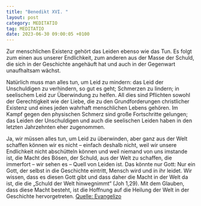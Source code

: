 ```yaml
---
title: "Benedikt XVI. "
layout: post
category: MEDITATIO
tag: MEDITATIO
date: 2023-06-30 09:00:05 +0100
---
```

Zur menschlichen Existenz gehört das Leiden ebenso wie das Tun. Es folgt zum einen aus unserer Endlichkeit, zum anderen aus der Masse der Schuld, die sich in der Geschichte angehäuft hat und auch in der Gegenwart unaufhaltsam wächst.

Natürlich muss man alles tun, um Leid zu mindern: das Leid der Unschuldigen zu verhindern, so gut es geht; Schmerzen zu lindern; in seelischem Leid zur Überwindung zu helfen.<!--more--> All dies sind Pflichten sowohl der Gerechtigkeit wie der Liebe, die zu den Grundforderungen christlicher Existenz und eines jeden wahrhaft menschlichen Lebens gehören. Im Kampf gegen den physischen Schmerz sind große Fortschritte gelungen; das Leiden der Unschuldigen und auch die seelischen Leiden haben in den letzten Jahrzehnten eher zugenommen.

Ja, wir müssen alles tun, um Leid zu überwinden, aber ganz aus der Welt schaffen können wir es nicht – einfach deshalb nicht, weil wir unsere Endlichkeit nicht abschütteln können und weil niemand von uns imstande ist, die Macht des Bösen, der Schuld, aus der Welt zu schaffen, die immerfort – wir sehen es – Quell von Leiden ist. Das könnte nur Gott: Nur ein Gott, der selbst in die Geschichte eintritt, Mensch wird und in ihr leidet. Wir wissen, dass es diesen Gott gibt und dass daher die Macht in der Welt da ist, die die „Schuld der Welt hinwegnimmt“ (Joh 1,29). Mit dem Glauben, dass diese Macht besteht, ist die Hoffnung auf die Heilung der Welt in der Geschichte hervorgetreten.
[Quelle: Evangelizo](https://evangeliumtagfuertag.org/DE/gospel)